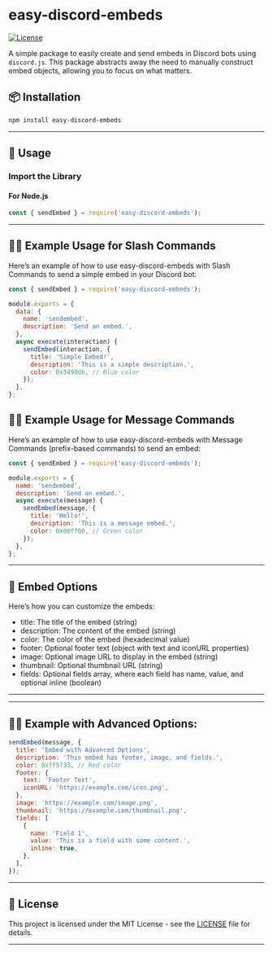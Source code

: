 # easy-discord-embeds

[![License](https://img.shields.io/badge/license-MIT-blue.svg)](LICENSE)

A simple package to easily create and send embeds in Discord bots using `discord.js`. This package abstracts away the need to manually construct embed objects, allowing you to focus on what matters.

## 📦 Installation

```bash
npm install easy-discord-embeds
```

---

## 🚀 Usage

### Import the Library

#### For Node.js

```javascript
const { sendEmbed } = require('easy-discord-embeds');
```

---

## 🧑‍💻 Example Usage for Slash Commands
Here’s an example of how to use easy-discord-embeds with Slash Commands to send a simple embed in your Discord bot:
```javascript
const { sendEmbed } = require('easy-discord-embeds');

module.exports = {
  data: {
    name: 'sendembed',
    description: 'Send an embed.',
  },
  async execute(interaction) {
    sendEmbed(interaction, {
      title: 'Simple Embed!',
      description: 'This is a simple description.',
      color: 0x3498db, // Blue color
    });
  },
};

```
## 🧑‍💻 Example Usage for Message Commands
Here’s an example of how to use easy-discord-embeds with Message Commands (prefix-based commands) to send an embed:
```javascript
const { sendEmbed } = require('easy-discord-embeds');

module.exports = {
  name: 'sendembed',
  description: 'Send an embed.',
  async execute(message) {
    sendEmbed(message, {
      title: 'Hello!',
      description: 'This is a message embed.',
      color: 0x00ff00, // Green color
    });
  },
};
```

---

## 🎨 Embed Options
Here’s how you can customize the embeds:

- title: The title of the embed (string)
- description: The content of the embed (string)
- color: The color of the embed (hexadecimal value)
- footer: Optional footer text (object with text and iconURL properties)
- image: Optional image URL to display in the embed (string)
- thumbnail: Optional thumbnail URL (string)
- fields: Optional fields array, where each field has name, value, and optional inline (boolean)

---

---

## 🧑‍💻 Example with Advanced Options:
```javascript
sendEmbed(message, {
  title: 'Embed with Advanced Options',
  description: 'This embed has footer, image, and fields.',
  color: 0xff5733, // Red color
  footer: {
    text: 'Footer Text',
    iconURL: 'https://example.com/icon.png',
  },
  image: 'https://example.com/image.png',
  thumbnail: 'https://example.com/thumbnail.png',
  fields: [
    {
      name: 'Field 1',
      value: 'This is a field with some content.',
      inline: true,
    },
  ],
});


```

---

## 📝 License

This project is licensed under the MIT License - see the [LICENSE](LICENSE) file for details.

---
